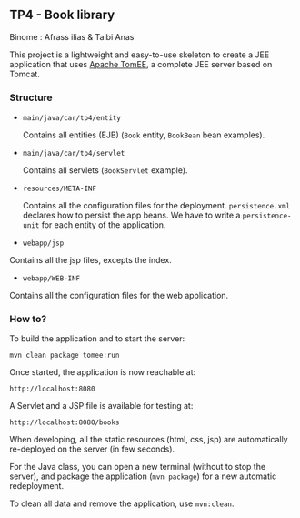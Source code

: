 ## TP4 - Book library

Binome : Afrass ilias & Taibi Anas


This project is a lightweight and easy-to-use skeleton to create a JEE application that uses [Apache TomEE](http://openejb.apache.org/apache-tomee.html), a complete JEE server based on Tomcat.

### Structure

  * `main/java/car/tp4/entity`
    
    Contains all entities (EJB) (`Book` entity, `BookBean` bean examples).
    
  * `main/java/car/tp4/servlet`
  
    Contains all servlets (`BookServlet` example).
    
  * `resources/META-INF`
    
    Contains all the configuration files for the deployment.
    `persistence.xml` declares how to persist the app beans.
    We have to write a `persistence-unit` for each entity of the application.
    
  * `webapp/jsp`
  
  Contains all the jsp files, excepts the index.
  
  * `webapp/WEB-INF`
  
  Contains all the configuration files for the web application.

### How to?

To build the application and to start the server:
```
mvn clean package tomee:run
```


Once started, the application is now reachable at:
```
http://localhost:8080
```

A Servlet and a JSP file is available for testing at:
```
http://localhost:8080/books
```

When developing, all the static resources (html, css, jsp) are automatically re-deployed on the server (in few seconds).

For the Java class, you can open a new terminal (without to stop the server), and package the application (`mvn package`) for a new automatic redeployment.

To clean all data and remove the application, use `mvn:clean`.
 